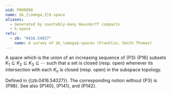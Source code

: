 ```yaml
---
uid: P000098
name: $k_{\omega,3}$-space
aliases:
  - Generated by countably-many Hausdorff compacts
  - k-space
refs:
  - zb: "0416.54027"
    name: A survey of $k_\omega$-spaces (Franklin, Smith Thomas)
---
```


A space which is the union of an increasing sequence of {P3} {P16} subsets
$K_1\subseteq K_2 \subseteq K_3 \subseteq \cdots$ such that a set is closed (resp. open) whenever
its intersection with each $K_n$ is closed (resp. open) in the subspace topology.

Defined in {{zb:0416.54027}}. The corresponding notion without {P3} is
{P98}. See also {P140}, {P141},
and {P142}.
